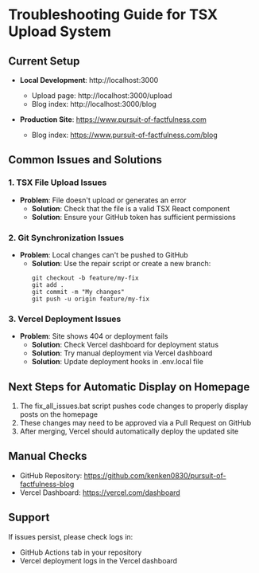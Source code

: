 # Troubleshooting Guide for TSX Upload System

## Current Setup

- **Local Development**: http://localhost:3000
  - Upload page: http://localhost:3000/upload
  - Blog index: http://localhost:3000/blog

- **Production Site**: https://www.pursuit-of-factfulness.com
  - Blog index: https://www.pursuit-of-factfulness.com/blog

## Common Issues and Solutions

### 1. TSX File Upload Issues

- **Problem**: File doesn't upload or generates an error
  - **Solution**: Check that the file is a valid TSX React component
  - **Solution**: Ensure your GitHub token has sufficient permissions

### 2. Git Synchronization Issues

- **Problem**: Local changes can't be pushed to GitHub
  - **Solution**: Use the repair script or create a new branch:
    ```
    git checkout -b feature/my-fix
    git add .
    git commit -m "My changes"
    git push -u origin feature/my-fix
    ```

### 3. Vercel Deployment Issues

- **Problem**: Site shows 404 or deployment fails
  - **Solution**: Check Vercel dashboard for deployment status
  - **Solution**: Try manual deployment via Vercel dashboard
  - **Solution**: Update deployment hooks in .env.local file

## Next Steps for Automatic Display on Homepage

1. The fix_all_issues.bat script pushes code changes to properly display posts on the homepage
2. These changes may need to be approved via a Pull Request on GitHub
3. After merging, Vercel should automatically deploy the updated site

## Manual Checks

- GitHub Repository: https://github.com/kenken0830/pursuit-of-factfulness-blog
- Vercel Dashboard: https://vercel.com/dashboard

## Support

If issues persist, please check logs in:
- GitHub Actions tab in your repository
- Vercel deployment logs in the Vercel dashboard
